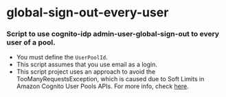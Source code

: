 # global-sign-out-every-user

### Script to use cognito-idp admin-user-global-sign-out to every user of a pool.
- You must define the `UserPoolId`.
- This script assumes that you use email as a login.
- This script project uses an approach to avoid the TooManyRequestsException, which is caused due to Soft Limits in Amazon Cognito User Pools APIs. For more info, check [here](https://docs.aws.amazon.com/cognito/latest/developerguide/limits.html). 
